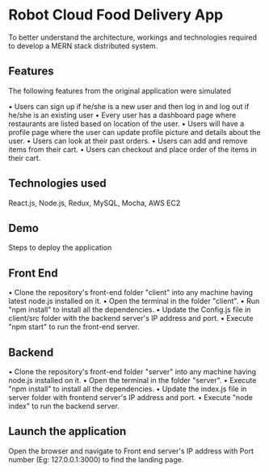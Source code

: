 
# Robot Cloud Food Delivery App

To better understand the architecture, workings and technologies required to develop a MERN stack distributed system.


## Features

The following features from the original application were simulated

• Users can sign up if he/she is a new user and then log in and log out if he/she is
  an existing user
• Every user has a dashboard page where restaurants are listed based on location of the user.
•	Users will have a profile page where the user can update profile picture and details about the user.
•	Users can look at their past orders.
•	Users can add and remove items from their cart.
•	Users can checkout and place order of the items in their cart.

## Technologies used
React.js, Node.js, Redux, MySQL, Mocha, AWS EC2

## Demo
Steps to deploy the application
 
## Front End

•	Clone the repository's front-end folder "client" into any machine having latest node.js installed on it.
•	Open the terminal in the folder "client".
•	Run "npm install" to install all the dependencies.
•	Update the Config.js file in client/src folder with the backend server's IP address and port.
•	Execute "npm start" to run the front-end server.

## Backend

•	Clone the repository's front-end folder "server" into any machine having node.js installed on it.
•	Open the terminal in the folder "server".
•	Execute "npm install" to install all the dependencies.
•	Update the index.js file in server folder with frontend server's IP address and port.
•	Execute "node index" to run the backend server.

## Launch the application
Open the browser and navigate to Front end server's IP address with Port number (Eg: 127.0.0.1:3000) to find the landing page.
